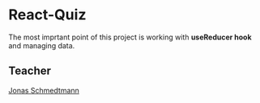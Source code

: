 # React-Quiz

The most imprtant point of this project is working with **useReducer hook** and managing data.

## Teacher

[Jonas Schmedtmann](https://github.com/jonasschmedtmann)
